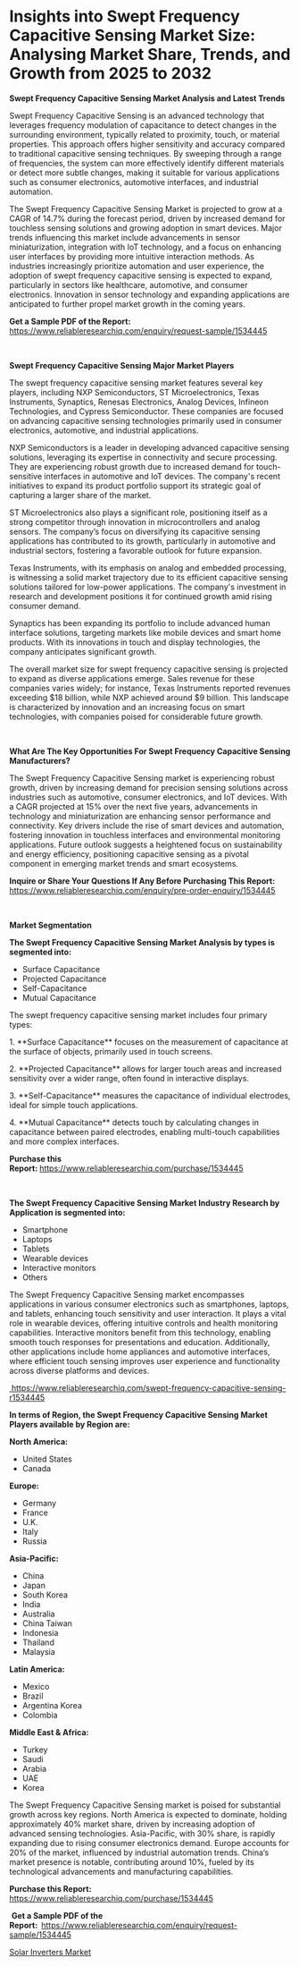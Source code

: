 <p><h1>Insights into Swept Frequency Capacitive Sensing Market Size: Analysing Market Share, Trends, and Growth from 2025 to 2032</h1></p><p><strong>Swept Frequency Capacitive Sensing Market Analysis and Latest Trends</strong></p>
<p><p>Swept Frequency Capacitive Sensing is an advanced technology that leverages frequency modulation of capacitance to detect changes in the surrounding environment, typically related to proximity, touch, or material properties. This approach offers higher sensitivity and accuracy compared to traditional capacitive sensing techniques. By sweeping through a range of frequencies, the system can more effectively identify different materials or detect more subtle changes, making it suitable for various applications such as consumer electronics, automotive interfaces, and industrial automation.</p><p>The Swept Frequency Capacitive Sensing Market is projected to grow at a CAGR of 14.7% during the forecast period, driven by increased demand for touchless sensing solutions and growing adoption in smart devices. Major trends influencing this market include advancements in sensor miniaturization, integration with IoT technology, and a focus on enhancing user interfaces by providing more intuitive interaction methods. As industries increasingly prioritize automation and user experience, the adoption of swept frequency capacitive sensing is expected to expand, particularly in sectors like healthcare, automotive, and consumer electronics. Innovation in sensor technology and expanding applications are anticipated to further propel market growth in the coming years.</p></p>
<p><strong>Get a Sample PDF of the Report:&nbsp;</strong> <a href="https://www.reliableresearchiq.com/enquiry/request-sample/1534445?utm_campaign=2245&utm_medium=2&utm_source=Github&utm_content=ia&utm_term=10022025&utm_id=swept-frequency-capacitive-sensing">https://www.reliableresearchiq.com/enquiry/request-sample/1534445</a></p>
<p>&nbsp;</p>
<p><strong>Swept Frequency Capacitive Sensing Major Market Players</strong></p>
<p><p>The swept frequency capacitive sensing market features several key players, including NXP Semiconductors, ST Microelectronics, Texas Instruments, Synaptics, Renesas Electronics, Analog Devices, Infineon Technologies, and Cypress Semiconductor. These companies are focused on advancing capacitive sensing technologies primarily used in consumer electronics, automotive, and industrial applications.</p><p>NXP Semiconductors is a leader in developing advanced capacitive sensing solutions, leveraging its expertise in connectivity and secure processing. They are experiencing robust growth due to increased demand for touch-sensitive interfaces in automotive and IoT devices. The company's recent initiatives to expand its product portfolio support its strategic goal of capturing a larger share of the market.</p><p>ST Microelectronics also plays a significant role, positioning itself as a strong competitor through innovation in microcontrollers and analog sensors. The company’s focus on diversifying its capacitive sensing applications has contributed to its growth, particularly in automotive and industrial sectors, fostering a favorable outlook for future expansion.</p><p>Texas Instruments, with its emphasis on analog and embedded processing, is witnessing a solid market trajectory due to its efficient capacitive sensing solutions tailored for low-power applications. The company's investment in research and development positions it for continued growth amid rising consumer demand.</p><p>Synaptics has been expanding its portfolio to include advanced human interface solutions, targeting markets like mobile devices and smart home products. With its innovations in touch and display technologies, the company anticipates significant growth.</p><p>The overall market size for swept frequency capacitive sensing is projected to expand as diverse applications emerge. Sales revenue for these companies varies widely; for instance, Texas Instruments reported revenues exceeding $18 billion, while NXP achieved around $9 billion. This landscape is characterized by innovation and an increasing focus on smart technologies, with companies poised for considerable future growth.</p></p>
<p>&nbsp;</p>
<p><strong>What Are The Key Opportunities For Swept Frequency Capacitive Sensing Manufacturers?</strong></p>
<p><p>The Swept Frequency Capacitive Sensing market is experiencing robust growth, driven by increasing demand for precision sensing solutions across industries such as automotive, consumer electronics, and IoT devices. With a CAGR projected at 15% over the next five years, advancements in technology and miniaturization are enhancing sensor performance and connectivity. Key drivers include the rise of smart devices and automation, fostering innovation in touchless interfaces and environmental monitoring applications. Future outlook suggests a heightened focus on sustainability and energy efficiency, positioning capacitive sensing as a pivotal component in emerging market trends and smart ecosystems.</p></p>
<p><strong>Inquire or Share Your Questions If Any Before Purchasing This Report:</strong> <a href="https://www.reliableresearchiq.com/enquiry/pre-order-enquiry/1534445?utm_campaign=2245&utm_medium=2&utm_source=Github&utm_content=ia&utm_term=10022025&utm_id=swept-frequency-capacitive-sensing">https://www.reliableresearchiq.com/enquiry/pre-order-enquiry/1534445</a></p>
<p>&nbsp;</p>
<p><strong>Market Segmentation</strong></p>
<p><strong>The Swept Frequency Capacitive Sensing Market Analysis by types is segmented into:</strong></p>
<p><ul><li>Surface Capacitance</li><li>Projected Capacitance</li><li>Self-Capacitance</li><li>Mutual Capacitance</li></ul></p>
<p><p>The swept frequency capacitive sensing market includes four primary types: </p><p>1. **Surface Capacitance** focuses on the measurement of capacitance at the surface of objects, primarily used in touch screens.</p><p>2. **Projected Capacitance** allows for larger touch areas and increased sensitivity over a wider range, often found in interactive displays.</p><p>3. **Self-Capacitance** measures the capacitance of individual electrodes, ideal for simple touch applications.</p><p>4. **Mutual Capacitance** detects touch by calculating changes in capacitance between paired electrodes, enabling multi-touch capabilities and more complex interfaces.</p></p>
<p><strong>Purchase this Report:&nbsp;</strong><a href="https://www.reliableresearchiq.com/purchase/1534445?utm_campaign=2245&utm_medium=2&utm_source=Github&utm_content=ia&utm_term=10022025&utm_id=swept-frequency-capacitive-sensing">https://www.reliableresearchiq.com/purchase/1534445</a></p>
<p>&nbsp;</p>
<p><strong>The Swept Frequency Capacitive Sensing Market Industry Research by Application is segmented into:</strong></p>
<p><ul><li>Smartphone</li><li>Laptops</li><li>Tablets</li><li>Wearable devices</li><li>Interactive monitors</li><li>Others</li></ul></p>
<p><p>The Swept Frequency Capacitive Sensing market encompasses applications in various consumer electronics such as smartphones, laptops, and tablets, enhancing touch sensitivity and user interaction. It plays a vital role in wearable devices, offering intuitive controls and health monitoring capabilities. Interactive monitors benefit from this technology, enabling smooth touch responses for presentations and education. Additionally, other applications include home appliances and automotive interfaces, where efficient touch sensing improves user experience and functionality across diverse platforms and devices.</p></p>
<p><a href="https://www.reliableresearchiq.com/swept-frequency-capacitive-sensing-r1534445?utm_campaign=2245&utm_medium=2&utm_source=Github&utm_content=ia&utm_term=10022025&utm_id=swept-frequency-capacitive-sensing">&nbsp;https://www.reliableresearchiq.com/swept-frequency-capacitive-sensing-r1534445</a></p>
<p><strong>In terms of Region, the Swept Frequency Capacitive Sensing Market Players available by Region are:</strong></p>
<p>
    <p> <strong> North America: </strong>
        <ul>
            <li>United States</li>
            <li>Canada</li>
        </ul>
        </p> 
    <p> <strong> Europe: </strong>
        <ul>
            <li>Germany</li>
            <li>France</li>
            <li>U.K.</li>
            <li>Italy</li>
            <li>Russia</li>
        </ul>
        </p> 
    <p> <strong> Asia-Pacific: </strong>
        <ul>
            <li>China</li>
            <li>Japan</li>
            <li>South Korea</li>
            <li>India</li>
            <li>Australia</li>
            <li>China Taiwan</li>
            <li>Indonesia</li>
            <li>Thailand</li>
            <li>Malaysia</li>
        </ul>
        </p> 
    <p> <strong> Latin America: </strong>
        <ul>
            <li>Mexico</li>
            <li>Brazil</li>
            <li>Argentina Korea</li>
            <li>Colombia</li>
        </ul>
        </p> 
    <p> <strong> Middle East & Africa: </strong>
        <ul>
            <li>Turkey</li>
            <li>Saudi</li>
            <li>Arabia</li>
            <li>UAE</li>
            <li>Korea</li>
        </ul>
    </p>
    </p>
<p><p>The Swept Frequency Capacitive Sensing market is poised for substantial growth across key regions. North America is expected to dominate, holding approximately 40% market share, driven by increasing adoption of advanced sensing technologies. Asia-Pacific, with 30% share, is rapidly expanding due to rising consumer electronics demand. Europe accounts for 20% of the market, influenced by industrial automation trends. China’s market presence is notable, contributing around 10%, fueled by its technological advancements and manufacturing capabilities.</p></p>
<p><strong>Purchase this Report: </strong><a href="https://www.reliableresearchiq.com/purchase/1534445?utm_campaign=2245&utm_medium=2&utm_source=Github&utm_content=ia&utm_term=10022025&utm_id=swept-frequency-capacitive-sensing">https://www.reliableresearchiq.com/purchase/1534445</a></p>
<p>&nbsp;<strong>Get a Sample PDF of the Report:&nbsp;&nbsp;</strong><a href="https://www.reliableresearchiq.com/enquiry/request-sample/1534445?utm_campaign=2245&utm_medium=2&utm_source=Github&utm_content=ia&utm_term=10022025&utm_id=swept-frequency-capacitive-sensing">https://www.reliableresearchiq.com/enquiry/request-sample/1534445</a></p>
<p><strong></strong></p>
<p><p><a href="https://github.com/rileymgdorcas/Market-Research-Report-List-1/blob/main/solar-inverters-market.md?utm_campaign=2245&utm_medium=2&utm_source=Github&utm_content=ia&utm_term=10022025&utm_id=swept-frequency-capacitive-sensing">Solar Inverters Market</a></p></p>